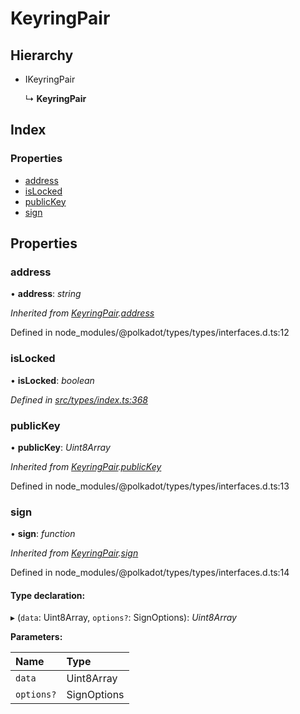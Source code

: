 # KeyringPair

## Hierarchy

* IKeyringPair

  ↳ **KeyringPair**

## Index

### Properties

* [address](keyringpair.md#address)
* [isLocked](keyringpair.md#islocked)
* [publicKey](keyringpair.md#publickey)
* [sign](keyringpair.md#sign)

## Properties

### address

• **address**: _string_

_Inherited from_ [_KeyringPair_](keyringpair.md)_._[_address_](keyringpair.md#address)

Defined in node\_modules/@polkadot/types/types/interfaces.d.ts:12

### isLocked

• **isLocked**: _boolean_

_Defined in_ [_src/types/index.ts:368_](https://github.com/PolymathNetwork/polymesh-sdk/blob/da32f46a/src/types/index.ts#L368)

### publicKey

• **publicKey**: _Uint8Array_

_Inherited from_ [_KeyringPair_](keyringpair.md)_._[_publicKey_](keyringpair.md#publickey)

Defined in node\_modules/@polkadot/types/types/interfaces.d.ts:13

### sign

• **sign**: _function_

_Inherited from_ [_KeyringPair_](keyringpair.md)_._[_sign_](keyringpair.md#sign)

Defined in node\_modules/@polkadot/types/types/interfaces.d.ts:14

#### Type declaration:

▸ \(`data`: Uint8Array, `options?`: SignOptions\): _Uint8Array_

**Parameters:**

| Name | Type |
| :--- | :--- |
| `data` | Uint8Array |
| `options?` | SignOptions |

